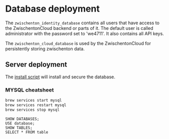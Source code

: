 # Database deployment

The `zwischenton_identity_database` contains all users that have access to the ZwischentonCloud backend or
parts of it. The default user is called administrator with the password set to 'we4711'.
It also contains all API keys.

The `zwischenton_cloud_database` is used by the ZwischentonCloud for persistently storing zwischenton data.

## Server deployment

The [install script](../operation/install.sh) will install and secure the database.

### MYSQL cheatsheet

```bash
brew services start mysql
brew services restart mysql
brew services stop mysql
```

```mysql
SHOW DATABASES;
USE database;
SHOW TABLES;
SELECT * FROM table
```
